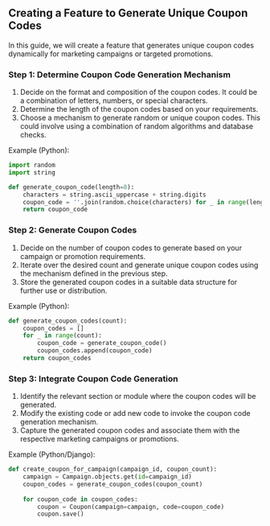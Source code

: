 

## Creating a Feature to Generate Unique Coupon Codes

In this guide, we will create a feature that generates unique coupon codes dynamically for marketing campaigns or targeted promotions.

### Step 1: Determine Coupon Code Generation Mechanism

1. Decide on the format and composition of the coupon codes. It could be a combination of letters, numbers, or special characters.
2. Determine the length of the coupon codes based on your requirements.
3. Choose a mechanism to generate random or unique coupon codes. This could involve using a combination of random algorithms and database checks.

Example (Python):

```python
import random
import string

def generate_coupon_code(length=8):
    characters = string.ascii_uppercase + string.digits
    coupon_code = ''.join(random.choice(characters) for _ in range(length))
    return coupon_code
```

### Step 2: Generate Coupon Codes

1. Decide on the number of coupon codes to generate based on your campaign or promotion requirements.
2. Iterate over the desired count and generate unique coupon codes using the mechanism defined in the previous step.
3. Store the generated coupon codes in a suitable data structure for further use or distribution.

Example (Python):

```python
def generate_coupon_codes(count):
    coupon_codes = []
    for _ in range(count):
        coupon_code = generate_coupon_code()
        coupon_codes.append(coupon_code)
    return coupon_codes
```

### Step 3: Integrate Coupon Code Generation

1. Identify the relevant section or module where the coupon codes will be generated.
2. Modify the existing code or add new code to invoke the coupon code generation mechanism.
3. Capture the generated coupon codes and associate them with the respective marketing campaigns or promotions.

Example (Python/Django):

```python
def create_coupon_for_campaign(campaign_id, coupon_count):
    campaign = Campaign.objects.get(id=campaign_id)
    coupon_codes = generate_coupon_codes(coupon_count)
    
    for coupon_code in coupon_codes:
        coupon = Coupon(campaign=campaign, code=coupon_code)
        coupon.save()
```
